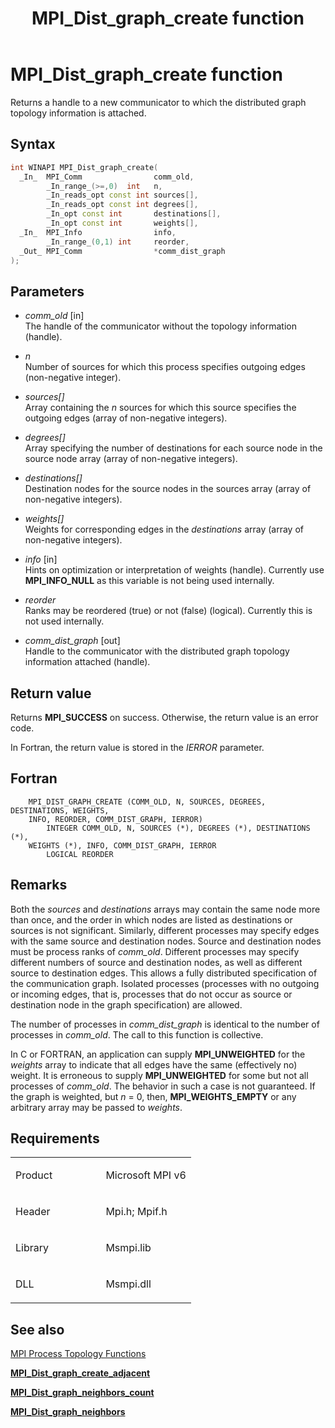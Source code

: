 ﻿---
title: MPI_Dist_graph_create function
TOCTitle: MPI_Dist_graph_create function
ms:assetid: AA8B083C-E601-4E64-BAEE-09CB364A005F
ms:mtpsurl: https://msdn.microsoft.com/en-us/library/Mt147722(v=VS.85)
ms:contentKeyID: 65803979
ms.date: 03/28/2018
mtps_version: v=VS.85
f1_keywords:
- MPI_DIST_GRAPH_CREATE
- mpif/MPI_Dist_graph_create
- mpi/MPI_DIST_GRAPH_CREATE
dev_langs:
- C++
- C
api_location:
- Msmpi.dll
api_name:
- MPI_Dist_graph_create
api_type:
- DLLExport
product:
- Windows
topic_type:
- apiref
- kbSyntax
product_family_name: VS
ROBOTS: INDEX,FOLLOW
---

# MPI\_Dist\_graph\_create function

Returns a handle to a new communicator to which the distributed graph topology information is attached.

## Syntax

``` c++
int WINAPI MPI_Dist_graph_create(
  _In_  MPI_Comm                comm_old,
        _In_range_(>=,0)  int   n,
        _In_reads_opt const int sources[],
        _In_reads_opt const int degrees[],
        _In_opt const int       destinations[],
        _In_opt const int       weights[],
  _In_  MPI_Info                info,
        _In_range_(0,1) int     reorder,
  _Out_ MPI_Comm                *comm_dist_graph
);
```

## Parameters

  - *comm\_old* \[in\]  
    The handle of the communicator without the topology information (handle).

  - *n*  
    Number of sources for which this process specifies outgoing edges (non-negative integer).

  - *sources\[\]*  
    Array containing the *n* sources for which this source specifies the outgoing edges (array of non-negative integers).

  - *degrees\[\]*  
    Array specifying the number of destinations for each source node in the source node array (array of non-negative integers).

  - *destinations\[\]*  
    Destination nodes for the source nodes in the sources array (array of non-negative integers).

  - *weights\[\]*  
    Weights for corresponding edges in the *destinations* array (array of non-negative integers).

  - *info* \[in\]  
    Hints on optimization or interpretation of weights (handle). Currently use **MPI\_INFO\_NULL** as this variable is not being used internally.

  - *reorder*  
    Ranks may be reordered (true) or not (false) (logical). Currently this is not used internally.

  - *comm\_dist\_graph* \[out\]  
    Handle to the communicator with the distributed graph topology information attached (handle).

## Return value

Returns **MPI\_SUCCESS** on success. Otherwise, the return value is an error code.

In Fortran, the return value is stored in the *IERROR* parameter.

## Fortran

``` FORTRAN
    MPI_DIST_GRAPH_CREATE (COMM_OLD, N, SOURCES, DEGREES, DESTINATIONS, WEIGHTS,
    INFO, REORDER, COMM_DIST_GRAPH, IERROR)
        INTEGER COMM_OLD, N, SOURCES (*), DEGREES (*), DESTINATIONS (*),
    WEIGHTS (*), INFO, COMM_DIST_GRAPH, IERROR
        LOGICAL REORDER
```

## Remarks

Both the *sources* and *destinations* arrays may contain the same node more than once, and the order in which nodes are listed as destinations or sources is not significant. Similarly, different processes may specify edges with the same source and destination nodes. Source and destination nodes must be process ranks of *comm\_old*. Different processes may specify different numbers of source and destination nodes, as well as different source to destination edges. This allows a fully distributed specification of the communication graph. Isolated processes (processes with no outgoing or incoming edges, that is, processes that do not occur as source or destination node in the graph specification) are allowed.

The number of processes in *comm\_dist\_graph* is identical to the number of processes in *comm\_old*. The call to this function is collective.

In C or FORTRAN, an application can supply **MPI\_UNWEIGHTED** for the *weights* array to indicate that all edges have the same (effectively no) weight. It is erroneous to supply **MPI\_UNWEIGHTED** for some but not all processes of *comm\_old*. The behavior in such a case is not guaranteed. If the graph is weighted, but *n* = 0, then, **MPI\_WEIGHTS\_EMPTY** or any arbitrary array may be passed to *weights*.

## Requirements

<table>
<colgroup>
<col style="width: 50%" />
<col style="width: 50%" />
</colgroup>
<tbody>
<tr class="odd">
<td><p>Product</p></td>
<td><p>Microsoft MPI v6</p></td>
</tr>
<tr class="even">
<td><p>Header</p></td>
<td>Mpi.h;
Mpif.h</td>
</tr>
<tr class="odd">
<td><p>Library</p></td>
<td>Msmpi.lib</td>
</tr>
<tr class="even">
<td><p>DLL</p></td>
<td>Msmpi.dll</td>
</tr>
</tbody>
</table>


## See also

[MPI Process Topology Functions](mpi-process-topology-functions.md)

[**MPI\_Dist\_graph\_create\_adjacent**](mpi-dist-graph-create-adjacent-function.md)

[**MPI\_Dist\_graph\_neighbors\_count**](mpi-dist-graph-neighbors-count-function.md)

[**MPI\_Dist\_graph\_neighbors**](mpi-dist-graph-neighbors-function.md)

